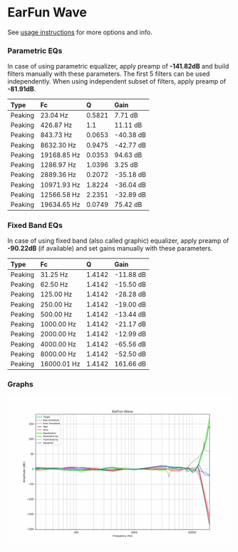 # EarFun Wave
See [usage instructions](https://github.com/jaakkopasanen/AutoEq#usage) for more options and info.

### Parametric EQs
In case of using parametric equalizer, apply preamp of **-141.82dB** and build filters manually
with these parameters. The first 5 filters can be used independently.
When using independent subset of filters, apply preamp of **-81.91dB**.

| Type    | Fc          |      Q | Gain      |
|:--------|:------------|:-------|:----------|
| Peaking | 23.04 Hz    | 0.5821 | 7.71 dB   |
| Peaking | 426.87 Hz   | 1.1    | 11.11 dB  |
| Peaking | 843.73 Hz   | 0.0653 | -40.38 dB |
| Peaking | 8632.30 Hz  | 0.9475 | -42.77 dB |
| Peaking | 19168.85 Hz | 0.0353 | 94.63 dB  |
| Peaking | 1286.97 Hz  | 1.0396 | 3.25 dB   |
| Peaking | 2889.36 Hz  | 0.2072 | -35.18 dB |
| Peaking | 10971.93 Hz | 1.8224 | -36.04 dB |
| Peaking | 12566.58 Hz | 2.2351 | -32.89 dB |
| Peaking | 19634.65 Hz | 0.0749 | 75.42 dB  |

### Fixed Band EQs
In case of using fixed band (also called graphic) equalizer, apply preamp of **-90.22dB**
(if available) and set gains manually with these parameters.

| Type    | Fc          |      Q | Gain      |
|:--------|:------------|:-------|:----------|
| Peaking | 31.25 Hz    | 1.4142 | -11.88 dB |
| Peaking | 62.50 Hz    | 1.4142 | -15.50 dB |
| Peaking | 125.00 Hz   | 1.4142 | -28.28 dB |
| Peaking | 250.00 Hz   | 1.4142 | -19.00 dB |
| Peaking | 500.00 Hz   | 1.4142 | -13.44 dB |
| Peaking | 1000.00 Hz  | 1.4142 | -21.17 dB |
| Peaking | 2000.00 Hz  | 1.4142 | -12.99 dB |
| Peaking | 4000.00 Hz  | 1.4142 | -65.56 dB |
| Peaking | 8000.00 Hz  | 1.4142 | -52.50 dB |
| Peaking | 16000.01 Hz | 1.4142 | 161.66 dB |

### Graphs
![](./EarFun%20Wave.png)